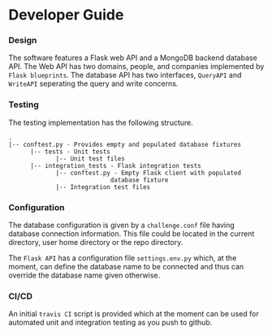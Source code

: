 # Developer Guide

### Design

The software features a Flask web API and a MongoDB backend 
database API. The Web API has two domains, people, and companies
implemented by `Flask blueprints`. The database API has two
interfaces, `QueryAPI` and `WriteAPI` seperating the query
and write concerns. 

### Testing
The testing implementation has the following structure.
```
.
|-- conftest.py - Provides empty and populated database fixtures
      |-- tests - Unit tests
             |-- Unit test files
      |-- integration_tests - Flask integration tests
             |-- conftest.py - Empty Flask client with populated 
                            database fixture 
             |-- Integration test files

```

### Configuration
The database configuration is given by a `challenge.conf` file having
database connection information. This file could be located in the 
current directory, user home directory or the repo directory.

The `Flask API` has a configuration file `settings.env.py` which, at
the moment, can define the database name to be connected and thus
can override the database name given otherwise.

### CI/CD
An initial `travis CI` script is provided which at the moment can 
be used for automated unit and integration testing as you push to 
github.